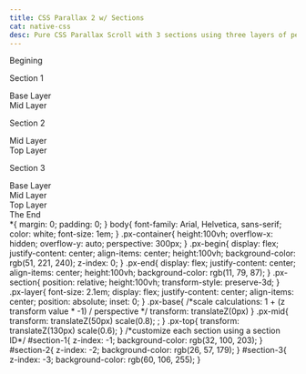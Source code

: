 ```yaml
---
title: CSS Parallax 2 w/ Sections
cat: native-css
desc: Pure CSS Parallax Scroll with 3 sections using three layers of perspective. Base, Mid & Top 
---
```


<html-code><div class="px-container">
  <div class="px-section px-begin">Begining</div>
  <div class="px-section" id="section-1">
    <p>Section 1<p>
    <div class="px-layer px-base">Base Layer</div>
    <div class="px-layer px-mid">Mid Layer</div>
  </div>
  <div class="px-section" id="section-2">
    <p>Section 2<p>
    <div class="px-layer px-mid">Mid Layer</div>
    <div class="px-layer px-top">Top Layer</div>
  </div>
  <div class="px-section" id="section-3">
    <p>Section 3<p>
    <div class="px-layer px-base">Base Layer</div>
    <div class="px-layer px-mid">Mid Layer</div>
    <div class="px-layer px-top">Top Layer</div>
  </div>
  <div class="px-section px-end">The End</div>
</div>
</html-code>
<css-code>*{
  margin: 0;
  padding: 0;
}
body{
  font-family: Arial, Helvetica, sans-serif;
  color: white;
  font-size: 1em;
}
.px-container{
  height:100vh;
  overflow-x: hidden;
  overflow-y: auto;
  perspective: 300px;
}
.px-begin{
  display: flex;
  justify-content: center;
  align-items: center;
  height:100vh;
  background-color: rgb(51, 221, 240); 
  z-index: 0;
}
.px-end{
  display: flex;
  justify-content: center;
  align-items: center;
  height:100vh;
  background-color: rgb(11, 79, 87); 
}
.px-section{ 
  position: relative;
  height:100vh;
  transform-style: preserve-3d;
}
.px-layer{ 
  font-size: 2.1em;
  display: flex;
  justify-content: center;
  align-items: center;
  position: absolute;
  inset: 0;
}
.px-base{
  /*scale calculations: 1 + (z transform value * -1) / perspective */
  transform: translateZ(0px)
}
.px-mid{
  transform: translateZ(50px) scale(0.8); ;
}
.px-top{
   transform: translateZ(130px) scale(0.6);
}
/*customize each section using a section ID*/
#section-1{
  z-index: -1;   
  background-color: rgb(32, 100, 203); 
}
#section-2{
  z-index: -2; 
   background-color: rgb(26, 57, 179); 
}
#section-3{
  z-index: -3; 
   background-color: rgb(60, 106, 255); 
}
</css-code>


